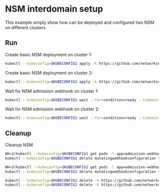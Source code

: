 # NSM interdomain setup


This example simply show how can be deployed and configured two NSM on different clusters

## Run

Create basic NSM deployment on cluster 1:

```bash
kubectl --kubeconfig=$KUBECONFIG1 apply -k https://github.com/networkservicemesh/deployments-k8s/examples/interdomain/nsm/cluster1?ref=5e81bc89d77a3a66552be83f896be97b3feea13f
```

Create basic NSM deployment on cluster 2:

```bash
kubectl --kubeconfig=$KUBECONFIG2 apply -k https://github.com/networkservicemesh/deployments-k8s/examples/interdomain/nsm/cluster2?ref=5e81bc89d77a3a66552be83f896be97b3feea13f
```

Wait for NSM admission webhook on cluster 1:

```bash
kubectl --kubeconfig=$KUBECONFIG1 wait --for=condition=ready --timeout=1m pod -n nsm-system -l app=admission-webhook-k8s
```

Wait for NSM admission webhook on cluster 2:

```bash
kubectl --kubeconfig=$KUBECONFIG2 wait --for=condition=ready --timeout=1m pod -n nsm-system -l app=admission-webhook-k8s
```

## Cleanup

Cleanup NSM
```bash
WH=$(kubectl --kubeconfig=$KUBECONFIG1 get pods -l app=admission-webhook-k8s -n nsm-system --template '{{range .items}}{{.metadata.name}}{{"\n"}}{{end}}')
kubectl --kubeconfig=$KUBECONFIG1 delete mutatingwebhookconfiguration ${WH}

WH=$(kubectl --kubeconfig=$KUBECONFIG2 get pods -l app=admission-webhook-k8s -n nsm-system --template '{{range .items}}{{.metadata.name}}{{"\n"}}{{end}}')
kubectl --kubeconfig=$KUBECONFIG2 delete mutatingwebhookconfiguration ${WH}

kubectl --kubeconfig=$KUBECONFIG1 delete -k https://github.com/networkservicemesh/deployments-k8s/examples/interdomain/nsm/cluster1?ref=5e81bc89d77a3a66552be83f896be97b3feea13f
kubectl --kubeconfig=$KUBECONFIG2 delete -k https://github.com/networkservicemesh/deployments-k8s/examples/interdomain/nsm/cluster2?ref=5e81bc89d77a3a66552be83f896be97b3feea13f
```
